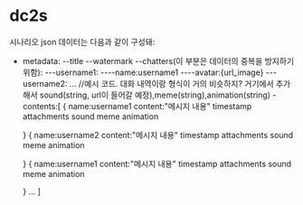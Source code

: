 # dc2s

시나리오 json 데이터는 다음과 같이 구성돼:
- metadata:
--title
--watermark
--chatters(이 부분은 데이터의 중복을 방지하기 위함):
---username1:
----name:username1
----avatar:{url_image}
---username2:
...
//예시 코드. 대화 내역이랑 형식이 거의 비슷하지? 거기에서 추가해서 sound(string, url이 들어갈 예정),meme(string),animation(string)
-contents:[
    {
        name:username1
        content:"메시지 내용"
        timestamp
        attachments
        sound
        meme
        animation
        
    }
        {
        name:username2
        content:"메시지 내용"
        timestamp
        attachments
        sound
        meme
        animation
        
    }
        {
        name:username1
        content:"메시지 내용"
        timestamp
        attachments
        sound
        meme
        animation
        
    }
    ...
]
